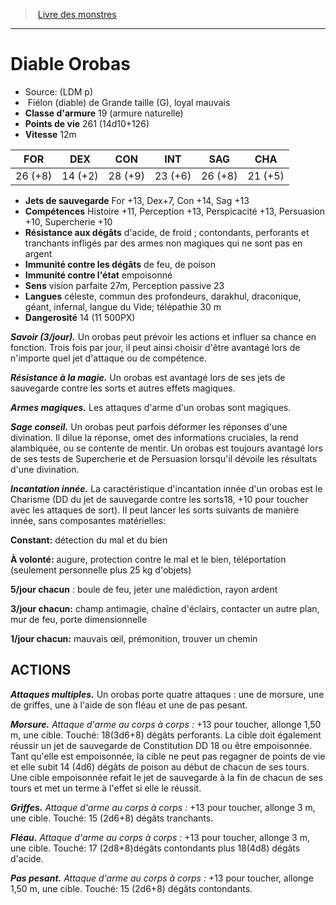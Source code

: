 ﻿> [Livre des monstres](tome_of_beasts.md)

---

# Diable Orobas

- Source: (LDM p)
-  Fiélon (diable) de Grande taille (G), loyal mauvais
- **Classe d'armure** 19 (armure naturelle)
- **Points de vie** 261 (14d10+126)
- **Vitesse** 12m

|FOR|DEX|CON|INT|SAG|CHA|
|---|---|---|---|---|---|
|26 (+8)|14 (+2)|28 (+9)|23 (+6)|26 (+8)|21 (+5)|

- **Jets de sauvegarde** For +13, Dex+7, Con +14, Sag +13
- **Compétences** Histoire +11, Perception +13, Perspicacité +13, Persuasion +10, Supercherie +10
- **Résistance aux dégâts** d'acide, de froid ; contondants, perforants et tranchants infligés par des armes non magiques qui ne sont pas en argent
- **Immunité contre les dégâts** de feu, de poison
- **Immunité contre l'état** empoisonné
- **Sens** vision parfaite 27m, Perception passive 23
- **Langues** céleste, commun des profondeurs, darakhul, draconique, géant, infernal, langue du Vide; télépathie 30 m
- **Dangerosité** 14 (11 500PX)

**_Savoir (3/jour)._** Un orobas peut prévoir les actions et influer sa chance en fonction. Trois fois par jour, il peut ainsi choisir d'être avantagé lors de n'importe quel jet d'attaque ou de compétence.

**_Résistance à la magie._** Un orobas est avantagé lors de ses jets de sauvegarde contre les sorts et autres effets magiques.

**_Armes magiques._** Les attaques d'arme d'un orobas sont magiques.

**_Sage conseil._** Un orobas peut parfois déformer les réponses d'une divination. Il dilue la réponse, omet des informations cruciales, la rend alambiquée, ou se contente de mentir. Un orobas est toujours avantagé lors de ses tests de Supercherie et de Persuasion lorsqu'il dévoile les résultats d'une divination.

**_Incantation innée._** La caractéristique d'incantation innée d'un orobas est le Charisme (DD du jet de sauvegarde contre les sorts18, +10 pour toucher avec les attaques de sort). Il peut lancer les sorts suivants de manière innée, sans composantes matérielles:

**Constant:** détection du mal et du bien

**À volonté:** augure, protection contre le mal et le bien, téléportation
(seulement personnelle plus 25 kg d'objets)

**5/jour chacun** : boule de feu, jeter une malédiction, rayon ardent

**3/jour chacun:** champ antimagie, chaîne d'éclairs, contacter un autre plan, mur de feu, porte dimensionnelle

**1/jour chacun:** mauvais œil, prémonition, trouver un chemin

## ACTIONS

**_Attaques multiples._** Un orobas porte quatre attaques : une de morsure, une de griffes, une à l'aide de son fléau et une de pas pesant.

**_Morsure._** _Attaque d'arme au corps à corps :_ +13 pour toucher, allonge 1,50 m, une cible. Touché:
18(3d6+8) dégâts perforants. La cible doit également réussir un jet de sauvegarde de Constitution DD 18 ou être empoisonnée. Tant qu'elle est empoisonnée, la cible ne peut pas regagner de points de vie et elle subit 14 (4d6) dégâts de poison au début de chacun de ses tours. Une cible empoisonnée refait le jet de sauvegarde à la fin de chacun de ses tours et met un terme à l'effet si elle le réussit.

**_Griffes._** _Attaque d'arme au corps à corps :_ +13 pour toucher, allonge 3 m, une cible. Touché: 15 (2d6+8) dégâts tranchants.

**_Fléau._** _Attaque d'arme au corps à corps :_ +13 pour toucher, allonge 3 m, une cible. Touché: 17 (2d8+8)dégâts contondants plus 18(4d8) dégâts d'acide.

**_Pas pesant._** _Attaque d'arme au corps à corps :_ +13 pour toucher, allonge 1,50 m, une cible. Touché: 15 (2d6+8) dégâts contondants.

